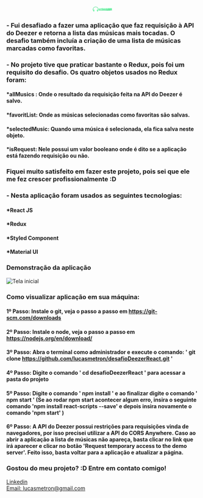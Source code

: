 <div align="center">
  <img src="./src/assets/logo.svg" alt="Podcastr logo" style='width: 50px'>
  
</div>

### - Fui desafiado a fazer uma aplicação que faz requisição à API do Deezer e retorna a lista das músicas mais tocadas. O desafio também incluía a criação de uma lista de músicas marcadas como favoritas.
### - No projeto tive que praticar bastante o Redux, pois foi um requisito do desafio. Os quatro objetos usados no Redux foram:
#### *allMusics : Onde o resultado da requisição feita na API do Deezer é salvo.
#### *favoritList: Onde as músicas selecionadas como favoritas são salvas.
#### *selectedMusic: Quando uma música é selecionada, ela fica salva neste objeto.
#### *isRequest: Nele possui um valor booleano onde é dito se a aplicação está fazendo requisição ou não.

### Fiquei muito satisfeito em fazer este projeto, pois sei que ele me fez crescer profissionalmente :D
### - Nesta aplicação foram usados as seguintes tecnologias:

#### *React JS
#### *Redux
#### *Styled Component
#### *Material UI


### Demonstração da aplicação
![Tela inicial](./src/assets/lucasDeezer.gif)


### Como visualizar aplicação em sua máquina:

#### 1º Passo: Instale o git, veja o passo a passo em https://git-scm.com/downloads
#### 2º Passo: Instale o node, veja o passo a passo em https://nodejs.org/en/download/
#### 3º Passo: Abra o terminal como administrador e execute o comando: ' git clone https://github.com/lucasmetron/desafioDeezerReact.git '
#### 4º Passo: Digite o comando ' cd desafioDeezerReact ' para acessar a pasta do projeto
#### 5º Passo: Digite o comando ' npm install ' e ao finalizar digite o comando ' npm start ' (Se ao rodar npm start acontecer algum erro, insira o seguinte comando 'npm install react-scripts --save' e depois insira novamente o comando 'npm start' )
#### 6º Passo: A API do Deezer possui restrições para requisições vinda de navegadores, por isso precisei utilizar a API do CORS Anywhere. Caso ao abrir a aplicação a lista de músicas não apareça, basta clicar no link que irá aparecer e clicar no botão 'Request temporary access to the demo server'. Feito isso, basta voltar para a aplicação e atualizar a página.


### Gostou do meu projeto? :D Entre em contato comigo! 
[Linkedin](https://www.linkedin.com/in/lucas-rosa-058683102/) <br/>
[Email: lucasmetron@gmail.com](mailto:lucasmetron@gmail.com)
